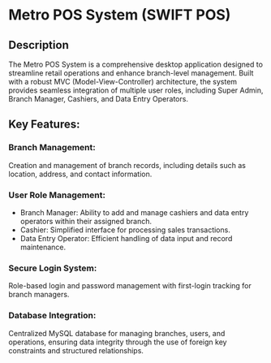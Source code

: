 
# Metro POS System (SWIFT POS)

## Description
The Metro POS System is a comprehensive desktop application designed to streamline retail operations and enhance branch-level management. Built with a robust MVC (Model-View-Controller) architecture, the system provides seamless integration of multiple user roles, including Super Admin, Branch Manager, Cashiers, and Data Entry Operators. 
## Key Features:

### Branch Management:
Creation and management of branch records, including details such as location, address, and contact information.

### User Role Management:

- Branch Manager: Ability to add and manage cashiers and data entry operators within their assigned branch.
- Cashier: Simplified interface for processing sales transactions.
- Data Entry Operator: Efficient handling of data input and record maintenance.
### Secure Login System:
Role-based login and password management with first-login tracking for branch managers.

### Database Integration:
Centralized MySQL database for managing branches, users, and operations, ensuring data integrity through the use of foreign key constraints and structured relationships.

